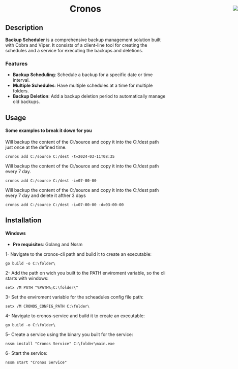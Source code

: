 <h1 align="center">Cronos <img src="https://img.shields.io/badge/go-%2300ADD8.svg?&style=for-the-badge&logo=go&logoColor=white"  style="position: absolute; right: 0px; margin-top: 7px"></h1>

## Description

**Backup Scheduler** is a comprehensive backup management solution built with Cobra and Viper. It consists of a client-line tool for creating the schedules and a service for executing the backups and deletions.

### Features

- **Backup Scheduling**: Schedule a backup for a specific date or time interval.
- **Multiple Schedules**: Have multiple schedules at a time for multiple folders.
- **Backup Deletion**: Add a backup deletion period to automatically manage old backups.

## Usage

#### Some examples to break it down for you

Will backup the content of the C:/source and copy it into the C:/dest path just once at the defined time.

```
cronos add C:/source C:/dest -t=2024-03-11T08:35
```

Will backup the content of the C:/source and copy it into the C:/dest path every 7 day.

```
cronos add C:/source C:/dest -i=07-00-00
```

Will backup the content of the C:/source and copy it into the C:/dest path every 7 day and delete it afther 3 days

```
cronos add C:/source C:/dest -i=07-00-00 -d=03-00-00
```

## Installation

#### Windows

- **Pre requisites**: Golang and Nssm

1- Navigate to the cronos-cli path and build it to create an executable:

```
go build -o C:\folder\
```

2- Add the path on wich you built to the PATH enviroment variable, so the cli starts with windows:

```
setx /M PATH "%PATH%;C:\folder\"
```

3- Set the enviroment variable for the scheadules config file path:

```
setx /M CRONOS_CONFIG_PATH C:\folder\
```

4- Navigate to cronos-service and build it to create an executable:

```
go build -o C:\folder\
```

5- Create a service using the binary you built for the service:

```
nssm install "Cronos Service" C:\folder\main.exe
```

6- Start the service:

```
nssm start "Cronos Service"
```
